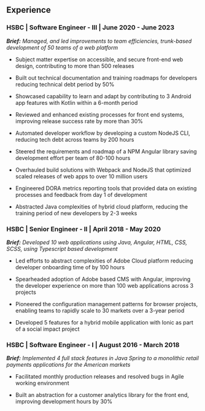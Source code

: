 ## Experience

### **HSBC | Software Engineer - III | June 2020 - June 2023**

_**Brief:** Managed, and led improvements to team efficiencies, trunk-based development of 50 teams of a web platform_

- Subject matter expertise on accessible, and secure front-end web design, contributing to more than 500 releases

- Built out technical documentation and training roadmaps for developers reducing technical debt period by 50%

- Showcased capability to learn and adapt by contributing to 3 Android app features with Kotlin within a 6-month period

- Reviewed and enhanced existing processes for front end systems, improving release success rate by more than 30%

- Automated developer workflow by developing a custom NodeJS CLI, reducing tech debt across teams by 200 hours

- Steered the requirements and roadmap of a NPM Angular library saving development effort per team of 80-100 hours

- Overhauled build solutions with Webpack and NodeJS that optimized scaled releases of web apps to over 10 million users

- Engineered DORA metrics reporting tools that provided data on existing processes and feedback from day 1 of development

- Abstracted Java complexities of hybrid cloud platform, reducing the training period of new developers by 2-3 weeks

### **HSBC | Senior Engineer - II | April 2018 - May 2020**

_**Brief:** Developed 10 web applications using Java, Angular, HTML, CSS, SCSS, using Typescript based development_

- Led efforts to abstract complexities of Adobe Cloud platform reducing developer onboarding time of by 100 hours

- Spearheaded adoption of Adobe based CMS with Angular, improving the developer experience on more than 100 web applications across 3 projects

- Pioneered the configuration management patterns for browser projects, enabling teams to rapidly scale to 30 markets over a 3-year period

- Developed 5 features for a hybrid mobile application with Ionic as part of a social impact project

### **HSBC | Software Engineer - I | August 2016 - March 2018**

_**Brief:** Implemented 4 full stack features in Java Spring to a monolithic retail payments applications for the American markets_

- Facilitated monthly production releases and resolved bugs in Agile working environment

- Built an abstraction for a customer analytics library for the front end, improving development hours by 30%


